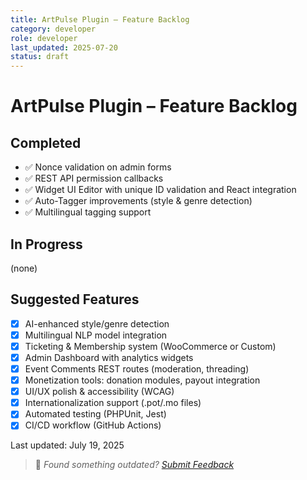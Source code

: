 ```yaml
---
title: ArtPulse Plugin – Feature Backlog
category: developer
role: developer
last_updated: 2025-07-20
status: draft
---
```

# ArtPulse Plugin – Feature Backlog

## Completed
- ✅ Nonce validation on admin forms
- ✅ REST API permission callbacks
- ✅ Widget UI Editor with unique ID validation and React integration
- ✅ Auto-Tagger improvements (style & genre detection)
- ✅ Multilingual tagging support

## In Progress
(none)

## Suggested Features
- [x] AI-enhanced style/genre detection
- [x] Multilingual NLP model integration
- [x] Ticketing & Membership system (WooCommerce or Custom)
- [x] Admin Dashboard with analytics widgets
- [x] Event Comments REST routes (moderation, threading)
- [x] Monetization tools: donation modules, payout integration
- [x] UI/UX polish & accessibility (WCAG)
- [x] Internationalization support (.pot/.mo files)
- [x] Automated testing (PHPUnit, Jest)
- [x] CI/CD workflow (GitHub Actions)

Last updated: July 19, 2025

> 💬 *Found something outdated? [Submit Feedback](feedback.md)*
